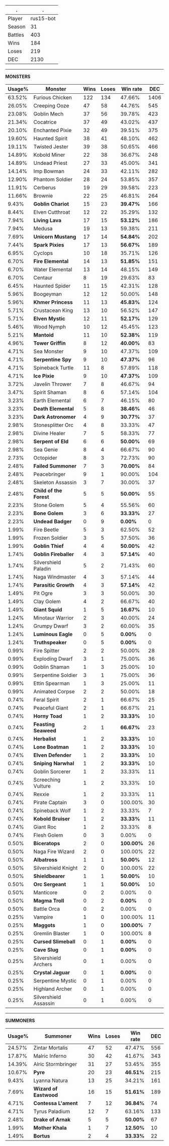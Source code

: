 .|.
|-|-
Player|rus15-bot
Season|31
Battles|403
Wins|184
Loses|219
DEC|2130

---
**MONSTERS**

Usage%|Monster|Wins|Loses|Win rate|DEC|
-|-|-|-|-|-|
63.52%|Furious Chicken|122|134|47.66%|1406|
26.05%|Creeping Ooze|47|58|44.76%|545|
23.08%|Goblin Mech|37|56|39.78%|423|
21.34%|Cocatrice|37|49|43.02%|437|
20.10%|Enchanted Pixie|32|49|39.51%|375|
19.60%|Haunted Spirit|38|41|48.10%|462|
19.11%|Twisted Jester|39|38|50.65%|466|
14.89%|Kobold Miner|22|38|36.67%|248|
14.89%|Undead Priest|27|33|45.00%|341|
14.14%|Imp Bowman|24|33|42.11%|282|
12.90%|Phantom Soldier|28|24|53.85%|357|
11.91%|Cerberus|19|29|39.58%|223|
11.66%|Brownie|22|25|46.81%|264|
9.43%|**Goblin Chariot**|15|23|**39.47%**|166|
8.44%|Elven Cutthroat|12|22|35.29%|132|
7.94%|**Living Lava**|17|15|**53.12%**|186|
7.94%|Medusa|19|13|59.38%|211|
7.69%|**Unicorn Mustang**|17|14|**54.84%**|202|
7.44%|**Spark Pixies**|17|13|**56.67%**|189|
6.95%|Cyclops|10|18|35.71%|126|
6.70%|**Fire Elemental**|14|13|**51.85%**|151|
6.70%|Water Elemental|13|14|48.15%|149|
6.70%|Centaur|8|19|29.63%|83|
6.45%|Haunted Spider|11|15|42.31%|128|
5.96%|Boogeyman|12|12|50.00%|148|
5.96%|**Khmer Princess**|11|13|**45.83%**|124|
5.71%|Crustacean King|13|10|56.52%|147|
5.71%|**Elven Mystic**|12|11|**52.17%**|129|
5.46%|Wood Nymph|10|12|45.45%|123|
5.21%|**Mantoid**|11|10|**52.38%**|119|
4.96%|**Tower Griffin**|8|12|**40.00%**|83|
4.71%|Sea Monster|9|10|47.37%|109|
4.71%|**Serpentine Spy**|9|10|**47.37%**|96|
4.71%|Spineback Turtle|11|8|57.89%|118|
4.71%|**Ice Pixie**|9|10|**47.37%**|109|
3.72%|Javelin Thrower|7|8|46.67%|94|
3.47%|Spirit Shaman|8|6|57.14%|104|
3.23%|Earth Elemental|6|7|46.15%|80|
3.23%|**Death Elemental**|5|8|**38.46%**|46|
3.23%|**Dark Astronomer**|4|9|**30.77%**|37|
2.98%|Stonesplitter Orc|4|8|33.33%|47|
2.98%|Divine Healer|7|5|58.33%|77|
2.98%|**Serpent of Eld**|6|6|**50.00%**|69|
2.98%|Sea Genie|8|4|66.67%|90|
2.73%|Octopider|8|3|72.73%|90|
2.48%|**Failed Summoner**|7|3|**70.00%**|84|
2.48%|Peacebringer|9|1|90.00%|104|
2.48%|Skeleton Assassin|3|7|30.00%|37|
2.48%|**Child of the Forest**|5|5|**50.00%**|55|
2.23%|Stone Golem|5|4|55.56%|60|
2.23%|**Bone Golem**|3|6|**33.33%**|27|
2.23%|**Undead Badger**|0|9|**0.00%**|0|
1.99%|Fire Beetle|5|3|62.50%|52|
1.99%|Frozen Soldier|3|5|37.50%|36|
1.99%|**Goblin Thief**|4|4|**50.00%**|42|
1.74%|**Goblin Fireballer**|4|3|**57.14%**|40|
1.74%|Silvershield Paladin|5|2|71.43%|60|
1.74%|Naga Windmaster|4|3|57.14%|44|
1.74%|**Parasitic Growth**|4|3|**57.14%**|42|
1.49%|Pit Ogre|3|3|50.00%|30|
1.49%|Clay Golem|4|2|66.67%|40|
1.49%|**Giant Squid**|1|5|**16.67%**|10|
1.24%|Minotaur Warrior|2|3|40.00%|24|
1.24%|Grumpy Dwarf|3|2|60.00%|35|
1.24%|**Luminous Eagle**|0|5|**0.00%**|0|
1.24%|**Truthspeaker**|0|5|**0.00%**|0|
0.99%|Fire Spitter|2|2|50.00%|28|
0.99%|Exploding Dwarf|3|1|75.00%|36|
0.99%|Goblin Shaman|1|3|25.00%|10|
0.99%|Serpentine Soldier|3|1|75.00%|36|
0.99%|Ettin Spearman|1|3|25.00%|11|
0.99%|Animated Corpse|2|2|50.00%|18|
0.74%|Feral Spirit|2|1|66.67%|25|
0.74%|Peaceful Giant|2|1|66.67%|21|
0.74%|**Horny Toad**|1|2|**33.33%**|10|
0.74%|**Feasting Seaweed**|2|1|**66.67%**|23|
0.74%|**Herbalist**|1|2|**33.33%**|10|
0.74%|**Lone Boatman**|1|2|**33.33%**|10|
0.74%|**Elven Defender**|1|2|**33.33%**|10|
0.74%|**Sniping Narwhal**|1|2|**33.33%**|10|
0.74%|Goblin Sorcerer|1|2|33.33%|11|
0.74%|Screeching Vulture|1|2|33.33%|10|
0.74%|Rexxie|1|2|33.33%|11|
0.74%|Pirate Captain|3|0|100.00%|30|
0.74%|Spineback Wolf|1|2|33.33%|7|
0.74%|**Kobold Bruiser**|1|2|**33.33%**|11|
0.74%|Giant Roc|1|2|33.33%|8|
0.74%|Flesh Golem|0|3|0.00%|0|
0.50%|**Biceratops**|2|0|**100.00%**|26|
0.50%|Naga Fire Wizard|2|0|100.00%|22|
0.50%|**Albatross**|1|1|**50.00%**|12|
0.50%|Silvershield Knight|2|0|100.00%|22|
0.50%|**Shieldbearer**|1|1|**50.00%**|10|
0.50%|**Orc Sergeant**|1|1|**50.00%**|10|
0.50%|Manticore|0|2|0.00%|0|
0.50%|**Magma Troll**|0|2|**0.00%**|0|
0.50%|Battle Orca|0|2|0.00%|0|
0.25%|Vampire|1|0|100.00%|11|
0.25%|**Maggots**|1|0|**100.00%**|7|
0.25%|Gremlin Blaster|1|0|100.00%|8|
0.25%|**Cursed Slimeball**|0|1|**0.00%**|0|
0.25%|**Cave Slug**|0|1|**0.00%**|0|
0.25%|Silvershield Archers|0|1|0.00%|0|
0.25%|**Crystal Jaguar**|0|1|**0.00%**|0|
0.25%|Serpentine Mystic|0|1|0.00%|0|
0.25%|Highland Archer|0|1|0.00%|0|
0.25%|Silvershield Assassin|0|1|0.00%|0|

---
**SUMMONERS**

Usage%|Summoner|Wins|Loses|Win rate|DEC|
-|-|-|-|-|-|
24.57%|Zintar Mortalis|47|52|47.47%|556|
17.87%|Malric Inferno|30|42|41.67%|343|
14.39%|Alric Stormbringer|31|27|53.45%|355|
10.67%|**Pyre**|20|23|**46.51%**|215|
9.43%|Lyanna Natura|13|25|34.21%|161|
7.69%|**Wizard of Eastwood**|16|15|**51.61%**|189|
4.71%|**Contessa L'ament**|7|12|**36.84%**|74|
4.71%|Tyrus Paladium|12|7|63.16%|133|
2.48%|**Drake of Arnak**|5|5|**50.00%**|67|
1.99%|**Mother Khala**|1|7|**12.50%**|10|
1.49%|**Bortus**|2|4|**33.33%**|22|
